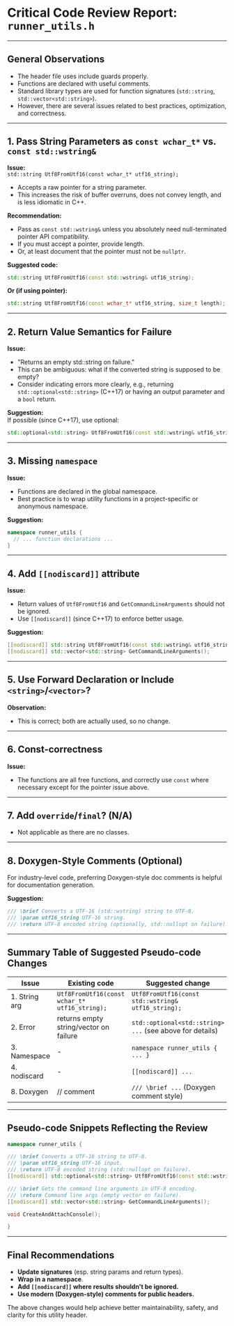 # Critical Code Review Report: `runner_utils.h`

---

## General Observations

- The header file uses include guards properly.
- Functions are declared with useful comments.
- Standard library types are used for function signatures (`std::string`, `std::vector<std::string>`).
- However, there are several issues related to best practices, optimization, and correctness.

---

## 1. Pass String Parameters as `const wchar_t*` vs. `const std::wstring&`

**Issue:**  
`std::string Utf8FromUtf16(const wchar_t* utf16_string);`
- Accepts a raw pointer for a string parameter.  
- This increases the risk of buffer overruns, does not convey length, and is less idiomatic in C++.

**Recommendation:**  
- Pass as `const std::wstring&` unless you absolutely need null-terminated pointer API compatibility.
- If you must accept a pointer, provide length.
- Or, at least document that the pointer must not be `nullptr`.

**Suggested code:**
```cpp
std::string Utf8FromUtf16(const std::wstring& utf16_string);
```
**Or (if using pointer):**
```cpp
std::string Utf8FromUtf16(const wchar_t* utf16_string, size_t length);
```

---

## 2. Return Value Semantics for Failure

**Issue:**  
- "Returns an empty std::string on failure."  
- This can be ambiguous: what if the converted string is supposed to be empty?
- Consider indicating errors more clearly, e.g., returning `std::optional<std::string>` (C++17) or having an output parameter and a `bool` return.

**Suggestion:**  
If possible (since C++17), use optional:
```cpp
std::optional<std::string> Utf8FromUtf16(const std::wstring& utf16_string);
```

---

## 3. Missing `namespace`

**Issue:**  
- Functions are declared in the global namespace.
- Best practice is to wrap utility functions in a project-specific or anonymous namespace.

**Suggestion:**
```cpp
namespace runner_utils {
  // ... function declarations ...
}
```

---

## 4. Add `[[nodiscard]]` attribute

**Issue:**  
- Return values of `Utf8FromUtf16` and `GetCommandLineArguments` should not be ignored.
- Use `[[nodiscard]]` (since C++17) to enforce better usage.

**Suggestion:**
```cpp
[[nodiscard]] std::string Utf8FromUtf16(const std::wstring& utf16_string);
[[nodiscard]] std::vector<std::string> GetCommandLineArguments();
```

---

## 5. Use Forward Declaration or Include `<string>`/`<vector>`?

**Observation:**  
- This is correct; both are actually used, so no change.

---

## 6. Const-correctness

**Issue:**  
- The functions are all free functions, and correctly use `const` where necessary except for the pointer issue above.

---

## 7. Add `override`/`final`? (N/A)

- Not applicable as there are no classes.

---

## 8. Doxygen-Style Comments (Optional)

For industry-level code, preferring Doxygen-style doc comments is helpful for documentation generation.

**Suggestion:**
```cpp
/// \brief Converts a UTF-16 (std::wstring) string to UTF-8.
/// \param utf16_string UTF-16 string.
/// \return UTF-8 encoded string (optionally, std::nullopt on failure).
```

---

## **Summary Table of Suggested Pseudo-code Changes**

| Issue         | Existing code                                  | Suggested change                                                 |
|---------------|------------------------------------------------|------------------------------------------------------------------|
| 1. String arg | `Utf8FromUtf16(const wchar_t* utf16_string);`  | `Utf8FromUtf16(const std::wstring& utf16_string);`               |
| 2. Error      | returns empty string/vector on failure          | `std::optional<std::string> ...` (see above for details)         |
| 3. Namespace  | -                                              | `namespace runner_utils { ... }`                                 |
| 4. nodiscard  | -                                              | `[[nodiscard]] ...`                                              |
| 8. Doxygen    | // comment                                     | `/// \brief ...` (Doxygen comment style)                         |


---

## **Pseudo-code Snippets Reflecting the Review**

```cpp
namespace runner_utils {

/// \brief Converts a UTF-16 string to UTF-8.
/// \param utf16_string UTF-16 input.
/// \return UTF-8 encoded string (std::nullopt on failure).
[[nodiscard]] std::optional<std::string> Utf8FromUtf16(const std::wstring& utf16_string);

/// \brief Gets the command line arguments in UTF-8 encoding.
/// \return Command line args (empty vector on failure).
[[nodiscard]] std::vector<std::string> GetCommandLineArguments();

void CreateAndAttachConsole();

}
```

---

## **Final Recommendations**

- **Update signatures** (esp. string params and return types).
- **Wrap in a namespace**.
- **Add `[[nodiscard]]` where results shouldn't be ignored.**
- **Use modern (Doxygen-style) comments for public headers.**

The above changes would help achieve better maintainability, safety, and clarity for this utility header.